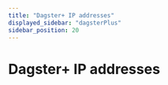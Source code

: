 ```yaml
---
title: "Dagster+ IP addresses"
displayed_sidebar: "dagsterPlus"
sidebar_position: 20
---
```


# Dagster+ IP addresses